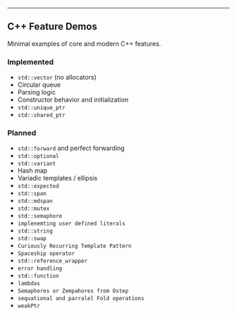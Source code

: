 
---

## C++ Feature Demos

Minimal examples of core and modern C++ features.

### Implemented

* `std::vector` (no allocators)
* Circular queue
* Parsing logic
* Constructor behavior and initialization
* `std::unique_ptr`
* `std::shared_ptr`


### Planned
* `std::forward` and perfect forwarding
* `std::optional`
* `std::variant`
* Hash map
* Variadic templates / ellipsis
* `std::expected`
* `std::span`
* `std::mdspan`
* `std::mutex`
* `std::semaphore`
* `implenemting user defined literals`
* `std::string`
* `std::swap`
* `Curiously Recurring Template Pattern`
* `Spaceship operator`
* `std::reference_wrapper`
* `error handling`
* `std::function`
* `lambdas`
* `Semaphores or Zempahores from Ostep`
* `sequational and parralel Fold operations`
* `weakPtr`
